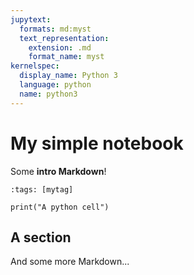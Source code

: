```yaml
---
jupytext:
  formats: md:myst
  text_representation:
    extension: .md
    format_name: myst
kernelspec:
  display_name: Python 3
  language: python
  name: python3
---
```


# My simple notebook

Some **intro Markdown**!

```{code-cell} ipython3
:tags: [mytag]

print("A python cell")
```

## A section

And some more Markdown...